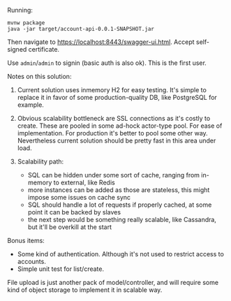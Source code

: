 Running:

    mvnw package
    java -jar target/account-api-0.0.1-SNAPSHOT.jar
    
Then navigate to [https://localhost:8443/swagger-ui.html](https://localhost:8443/swagger-ui.html).
Accept self-signed certificate.

Use `admin`/`admin` to signin (basic auth is also ok). This is the first user.

Notes on this solution:
1. Current solution uses inmemory H2 for easy testing. It's simple to replace it in favor of 
   some production-quality DB, like PostgreSQL for example.

2. Obvious scalability bottleneck are SSL connections as it's costly to create. These are 
   pooled in some ad-hock actor-type pool. For ease of implementation. For production it's better
   to pool some other way. Nevertheless current solution should be pretty fast in this area under load.

3. Scalability path:
   - SQL can be hidden under some sort of cache, ranging from in-memory to external, like Redis
   - more instances can be added as those are stateless, this might impose some issues on cache sync
   - SQL should handle a lot of requests if properly cached, at some point it can be backed by slaves
   - the next step would be something really scalable, like Cassandra, but it'll be overkill at the start

Bonus items:
- Some kind of authentication. Although it's not used to restrict access to accounts.
- Simple unit test for list/create.

File upload is just another pack of model/controller, and will require some kind of object storage to 
implement it in scalable way.